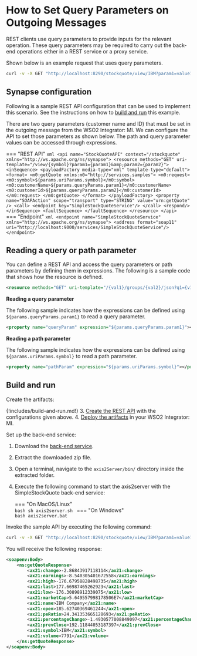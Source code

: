 # How to Set Query Parameters on Outgoing Messages

REST clients use query parameters to provide inputs for the relevant operation. These query parameters may be required to carry out the back-end operations either in a REST service or a proxy service.

Shown below is an example request that uses query parameters.

```bash
curl -v -X GET "http://localhost:8290/stockquote/view/IBM?param1=value1&param2=value2"
```

## Synapse configuration

Following is a sample REST API configuration that can be used to implement this scenario. See the instructions on how to [build and run](#build-and-run) this example.

There are two query parameters (customer name and ID) that must be set in the outgoing message from the WSO2 Integrator: MI. We can configure the API to set those parameters as shown below. The path and query parameter values can be accessed through expressions.

=== "REST API"
    ```xml
    <api name="StockQuoteAPI" context="/stockquote" xmlns="http://ws.apache.org/ns/synapse">
        <resource methods="GET" uri-template="/view/{symbol}?param1={param1}&amp;param2={param2}">
            <inSequence>
                <payloadFactory media-type="xml" template-type="default">
                    <format>
                        <m0:getQuote xmlns:m0="http://services.samples">
                            <m0:request>
                                <m0:symbol>${params.uriParams.symbol}</m0:symbol>
                                <m0:customerName>${params.queryParams.param1}</m0:customerName>
                                <m0:customerId>${params.queryParams.param2}</m0:customerId>
                            </m0:request>
                        </m0:getQuote>
                    </format>
                </payloadFactory>
                <property name="SOAPAction" scope="transport" type="STRING" value="urn:getQuote" />
                <call>
                    <endpoint key="SimpleStockQuoteService"/>
                </call>
                <respond/>
            </inSequence>
            <faultSequence>
            </faultSequence>
        </resource>
    </api>
    ```
=== "Endpoint"
    ```xml
    <endpoint name="SimpleStockQuoteService" xmlns="http://ws.apache.org/ns/synapse">
        <address format="soap11" uri="http://localhost:9000/services/SimpleStockQuoteService"/>
    </endpoint>
    ```

## Reading a query or path parameter

You can define a REST API and access the query parameters or path parameters by defining them in expressions. The following is a sample code that shows how the resource is defined.

```xml
<resource methods="GET" uri-template="/{val1}/groups/{val2}/json?q1={v1}&amp;q2={v2}">
```

**Reading a query parameter**

The following sample indicates how the expressions can be defined using `${params.queryParams.param1}` to read a query parameter.

```xml
<property name="queryParam" expression="${params.queryParams.param1}"></property>
```

**Reading a path parameter**

The following sample indicates how the expressions can be defined using `${params.uriParams.symbol}` to read a path parameter.

```xml
<property name="pathParam" expression="${params.uriParams.symbol}"></property>
```

## Build and run

Create the artifacts:

{!includes/build-and-run.md!}
3. [Create the REST API]({{base_path}}/develop/creating-artifacts/creating-an-api) with the configurations given above.
4. [Deploy the artifacts]({{base_path}}/develop/deploy-artifacts) in your WSO2 Integrator: MI.

Set up the back-end service:

1. Download the [back-end service](https://github.com/wso2-docs/WSO2_EI/blob/master/Back-End-Service/axis2Server.zip).
2. Extract the downloaded zip file.
3. Open a terminal, navigate to the `axis2Server/bin/` directory inside the extracted folder.
4. Execute the following command to start the axis2server with the SimpleStockQuote back-end service:

    === "On MacOS/Linux"   
          ```bash
          sh axis2server.sh
          ```
    === "On Windows"               
          ```bash
          axis2server.bat
          ```

Invoke the sample API by executing the following command:

```bash
curl -v -X GET "http://localhost:8290/stockquote/view/IBM?param1=value1&param2=value2"
```

You will receive the following response:

```xml
<soapenv:Body>
    <ns:getQuoteResponse>
        <ax21:change>-2.86843917118114</ax21:change>
        <ax21:earnings>-8.540305401672558</ax21:earnings>
        <ax21:high>-176.67958828498735</ax21:high>
        <ax21:last>177.66987465262923</ax21:last>
        <ax21:low>-176.30898912339075</ax21:low>
        <ax21:marketCap>5.649557998178506E7</ax21:marketCap>
        <ax21:name>IBM Company</ax21:name>
        <ax21:open>185.62740369461244</ax21:open>
        <ax21:peRatio>24.341353665128693</ax21:peRatio>
        <ax21:percentageChange>-1.4930577008849097</ax21:percentageChange>
        <ax21:prevClose>192.11844053187397</ax21:prevClose>
        <ax21:symbol>IBM</ax21:symbol>
        <ax21:volume>7791</ax21:volume>
    </ns:getQuoteResponse>
</soapenv:Body>
```
